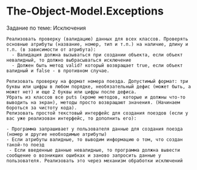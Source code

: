 # The-Object-Model.Exceptions
Задание по теме: Исключения

    Реализовать проверку (валидацию) данных для всех классов. Проверять основные атрибуты (название, номер, тип и т.п.) на наличие, длину и т.п. (в зависимости от атрибута):
      - Валидация должна вызываться при создании объекта, если объект невалидный, то должно выбрасываться исключение
      - Должен быть метод valid? который возвращает true, если объект валидный и false - в противном случае.

    Релизовать проверку на формат номера поезда. Допустимый формат: три буквы или цифры в любом порядке, необязательный дефис (может быть, а может нет) и еще 2 буквы или цифры после дефиса.
    Убрать из классов все puts (кроме методов, которые и должны что-то выводить на экран), методы просто возвращают значения. (Начинаем бороться за чистоту кода).
    Релизовать простой текстовый интерфейс для создания поездов (если у вас уже реализован интерфейс, то дополнить его):

    - Программа запрашивает у пользователя данные для создания поезда (номер и другие необходимые атрибуты)
    - Если атрибуты валидные, то выводим информацию о том, что создан такой-то поезд
     - Если введенные данные невалидные, то программа должна вывести сообщение о возникших ошибках и заново запросить данные у пользователя. Реализовать это через механизм обработки исключений
